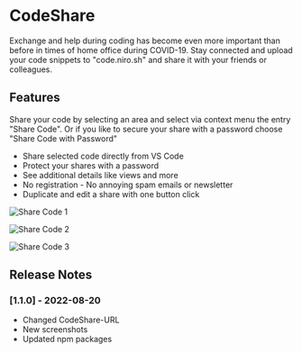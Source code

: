 # CodeShare

Exchange and help during coding has become even more important than before in times of home office during COVID-19. Stay connected and upload your code snippets to "code.niro.sh" and share it with your friends or colleagues.

## Features

Share your code by selecting an area and select via context menu the entry "Share Code". Or if you like to secure your share with a password choose "Share Code with Password"

- Share selected code directly from VS Code
- Protect your shares with a password
- See additional details like views and more
- No registration - No annoying spam emails or newsletter
- Duplicate and edit a share with one button click

![Share Code 1](https://code.niro.sh/images/vscode_extension_1.png)

![Share Code 2](https://code.niro.sh/images/vscode_extension_2.png)

![Share Code 3](https://code.niro.sh/images/vscode_extension_3.png)

## Release Notes

### [1.1.0] - 2022-08-20

- Changed CodeShare-URL
- New screenshots
- Updated npm packages
